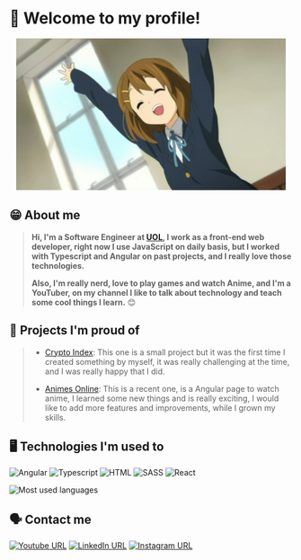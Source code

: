 # 🤩 Welcome to my profile!

<div align="center">

![GIF welcome](./yui.gif)
</div>

## 😁 About me
> **Hi, I'm a Software Engineer at [UOL](https://www.uol.com.br), I work as a front-end web developer, right now I use JavaScript on daily basis, but I worked with Typescript and Angular on past projects, and I really love those technologies.**
> 
> **Also, I'm really nerd, love to play games and watch Anime, and I'm a YouTuber, on my channel I like to talk about technology and teach some cool things I learn.** 😊
 
## 🚀 Projects I'm proud of

> - [Crypto Index](https://github.com/liara987/desafio-trybe): This one is a small project but it was the first time I created something by myself, it was really challenging at the time, and I was really happy that I did.
> 
> - [Animes Online](https://github.com/liara987/animes-online-angular): This is a recent one, is a Angular page to watch anime, I learned some new things and is really exciting, I would like to add more features and improvements, while I grown my skills.

## 🖥️ Technologies I'm used to

![Angular](https://img.shields.io/badge/Angular-DD0031?style=for-the-badge&logo=angular&logoColor=white)
![Typescript](https://img.shields.io/badge/TypeScript-007ACC?style=for-the-badge&logo=typescript&logoColor=white)
![HTML](https://img.shields.io/badge/HTML5-E34F26?style=for-the-badge&logo=html5&logoColor=white)
![SASS](https://img.shields.io/badge/Sass-CC6699?style=for-the-badge&logo=sass&logoColor=white)
![React](https://img.shields.io/badge/React-20232A?style=for-the-badge&logo=react&logoColor=61DAFB)

![Most used languages](https://github-readme-stats.vercel.app/api/top-langs/?username=liara987&theme=blue-green)

## 🗣️ Contact me  
[![Youtube URL](https://img.shields.io/badge/YouTube-FF0000?style=for-the-badge&logo=youtube&logoColor=white)](https://www.linkedin.com/in/liara-programadora)
[![LinkedIn URL](https://img.shields.io/badge/LinkedIn-0077B5?style=for-the-badge&logo=linkedin&logoColor=white)](https://www.youtube.com/c/LiaraProgramadora?sub_confirmation=1)
[![Instagram URL](https://img.shields.io/badge/Instagram-E4405F?style=for-the-badge&logo=instagram&logoColor=white)](https://www.instagram.com/liaraprogramadora/)
